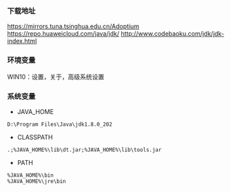 ### 下载地址
https://mirrors.tuna.tsinghua.edu.cn/Adoptium
https://repo.huaweicloud.com/java/jdk/
http://www.codebaoku.com/jdk/jdk-index.html


### 环境变量
WIN10：设置，关于，高级系统设置

### 系统变量
- JAVA_HOME
```
D:\Program Files\Java\jdk1.8.0_202
```

- CLASSPATH
```
.;%JAVA_HOME%\lib\dt.jar;%JAVA_HOME%\lib\tools.jar
```

- PATH
```
%JAVA_HOME%\bin
%JAVA_HOME%\jre\bin
```
